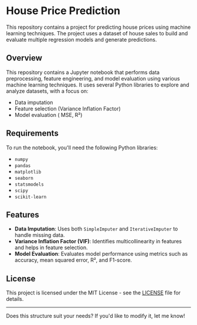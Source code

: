 # House Price Prediction

This repository contains a project for predicting house prices using machine learning techniques. The project uses a dataset of house sales to build and evaluate multiple regression models and generate predictions.

## Overview

This repository contains a Jupyter notebook that performs data preprocessing, feature engineering, and model evaluation using various machine learning techniques. It uses several Python libraries to explore and analyze datasets, with a focus on:

- Data imputation
- Feature selection (Variance Inflation Factor)
- Model evaluation ( MSE, R²)

## Requirements

To run the notebook, you'll need the following Python libraries:

- `numpy`
- `pandas`
- `matplotlib`
- `seaborn`
- `statsmodels`
- `scipy`
- `scikit-learn`

## Features

- **Data Imputation**: Uses both `SimpleImputer` and `IterativeImputer` to handle missing data.
- **Variance Inflation Factor (VIF)**: Identifies multicollinearity in features and helps in feature selection.
- **Model Evaluation**: Evaluates model performance using metrics such as accuracy, mean squared error, R², and F1-score.

## License

This project is licensed under the MIT License - see the [LICENSE](LICENSE) file for details.

---

Does this structure suit your needs? If you'd like to modify it, let me know!

